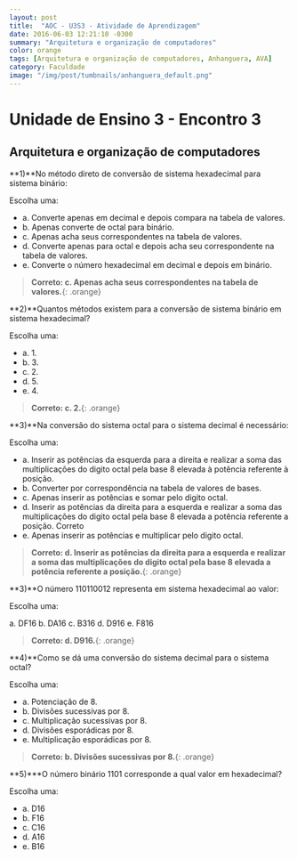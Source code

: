 ```yaml
---
layout: post
title:  "AOC - U3S3 - Atividade de Aprendizagem"
date: 2016-06-03 12:21:10 -0300
summary: "Arquitetura e organização de computadores"
color: orange
tags: [Arquitetura e organização de computadores, Anhanguera, AVA]
category: Faculdade
image: "/img/post/tumbnails/anhanguera_default.png"
---
```


# Unidade de Ensino 3 - Encontro 3

## Arquitetura e organização de computadores

**1)**No método direto de conversão de sistema hexadecimal para sistema binário:

Escolha uma:

- a. Converte apenas em decimal e depois compara na tabela de valores.
- b. Apenas converte de octal para binário.
- c. Apenas acha seus correspondentes na tabela de valores.
- d. Converte apenas para octal e depois acha seu correspondente na tabela de valores.
- e. Converte o número hexadecimal em decimal e depois em binário.

> **Correto: c. Apenas acha seus correspondentes na tabela de valores.**{: .orange}

<script async src="//pagead2.googlesyndication.com/pagead/js/adsbygoogle.js"></script>
<!-- Anuncio Index Page -->
<ins class="adsbygoogle"
     style="display:block"
     data-ad-client="ca-pub-7123972893709158"
     data-ad-slot="2188606626"
     data-ad-format="auto"></ins>
<script>
(adsbygoogle = window.adsbygoogle || []).push({});
</script>

**2)**Quantos métodos existem para a conversão de sistema binário em sistema hexadecimal?

Escolha uma:

- a. 1.
- b. 3.
- c. 2.
- d. 5.
- e. 4.

> **Correto: c. 2.**{: .orange}

**3)**Na conversão do sistema octal para o sistema decimal é necessário:

Escolha uma:

- a. Inserir as potências da esquerda para a direita e realizar a soma das multiplicações do digito octal pela base 8 elevada à potência referente à posição.
- b. Converter por correspondência na tabela de valores de bases.
- c. Apenas inserir as potências e somar pelo digito octal.
- d. Inserir as potências da direita para a esquerda e realizar a soma das multiplicações do digito octal pela base 8 elevada a potência referente a posição. Correto
- e. Apenas inserir as potências e multiplicar pelo digito octal.

> **Correto: d. Inserir as potências da direita para a esquerda e realizar a soma das multiplicações do digito octal pela base 8 elevada a potência referente a posição.**{: .orange}

**3)**O número 110110012 representa em sistema hexadecimal ao valor:

Escolha uma:

a. DF16
b. DA16
c. B316
d. D916
e. F816

> **Correto: d. D916.**{: .orange}

**4)**Como se dá uma conversão do sistema decimal para o sistema octal?

Escolha uma:

- a. Potenciação de 8.
- b. Divisões sucessivas por 8.
- c. Multiplicação sucessivas por 8.
- d. Divisões esporádicas por 8.
- e. Multiplicação esporádicas por 8.

> **Correto: b. Divisões sucessivas por 8.**{: .orange}

**5)***O número binário 1101 corresponde a qual valor em hexadecimal?

Escolha uma:

- a. D16
- b. F16
- c. C16
- d. A16
- e. B16